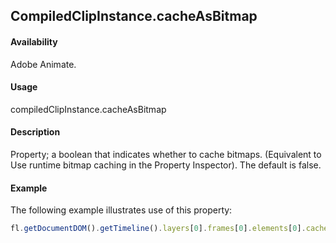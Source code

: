 ## CompiledClipInstance.cacheAsBitmap

#### Availability

Adobe Animate.

#### Usage

compiledClipInstance.cacheAsBitmap

#### Description

Property; a boolean that indicates whether to cache bitmaps. (Equivalent to Use runtime bitmap caching in the Property Inspector). The default is false.

#### Example

The following example illustrates use of this property:
```javascript
fl.getDocumentDOM().getTimeline().layers[0].frames[0].elements[0].cacheAsBitmap = true;
```